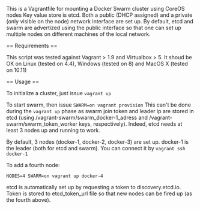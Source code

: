 This is a Vagrantfile for mounting a Docker Swarm cluster using CoreOS nodes
Key value store is etcd.
Both a public (DHCP assigned) and a private (only visible on the node) network interface are set up. By default, etcd and swarm are advertized using the public interface so that one can set up multiple nodes on different machines of the local network.

== Requirements ==

This script was tested against Vagrant > 1.9 and Virtualbox > 5.
It shoud be OK on Linux (tested on 4.4), Windows (tested on 8) and MacOS X (tested on 10.11)

== Usage ==

To initialize a cluster, just issue
`vagrant up`

To start swarm, then issue
`SWARM=on vagrant provision`
This can't be done during the `vagrant up` phase as swarm join token and leader ip are stored in etcd (using /vagrant-swarm/swarm_docker-1_adress and /vagrant-swarm/swarm_token_worker keys, respectively). Indeed, etcd needs at least 3 nodes up and running to work.

By default, 3 nodes (docker-1, docker-2, docker-3) are set up. docker-1 is the leader (both for etcd and swarm). You can connect it by 
`vagrant ssh docker-1`

To add a fourth node:
```
NODES=4 SWARM=on vagrant up docker-4
```

etcd is automatically set up by requesting a token to discovery.etcd.io. Token is stored to etcd_token_url file so that new nodes can be fired up (as the fourth above).
